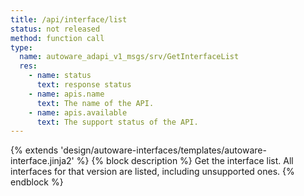 ```yaml
---
title: /api/interface/list
status: not released
method: function call
type:
  name: autoware_adapi_v1_msgs/srv/GetInterfaceList
  res:
    - name: status
      text: response status
    - name: apis.name
      text: The name of the API.
    - name: apis.available
      text: The support status of the API.
---
```


{% extends 'design/autoware-interfaces/templates/autoware-interface.jinja2' %}
{% block description %}
Get the interface list. All interfaces for that version are listed, including unsupported ones.
{% endblock %}
